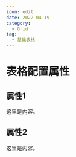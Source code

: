 ```yaml
---
icon: edit
date: 2022-04-19
category:
  - Grid
tag:
  - 基础表格
---
```


# 表格配置属性

## 属性1

这里是内容。

## 属性2

这里是内容。
